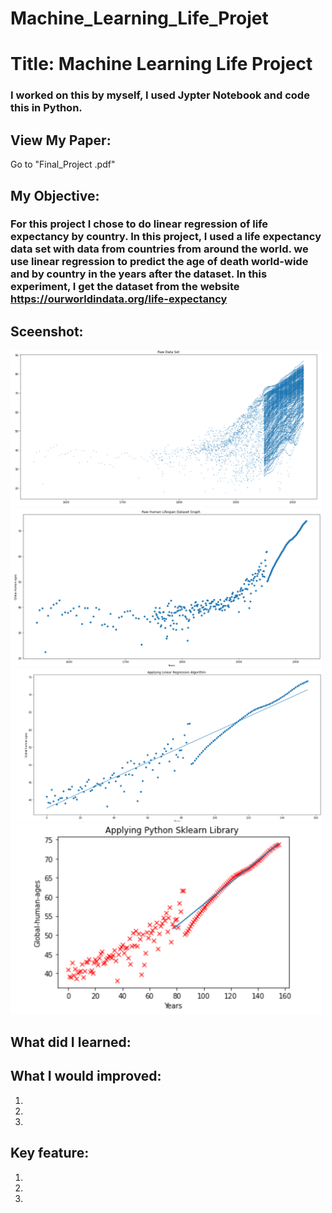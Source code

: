 # Machine_Learning_Life_Projet
# Title: Machine Learning Life Project
### I worked on this by myself, I used Jypter Notebook and code this in Python.  

## View My Paper: 
Go to "Final_Project .pdf"

## My Objective: 
### For this project I chose to do linear regression of life expectancy by country. In this project, I used a life expectancy data set with data from countries from around the world. we use linear regression to predict the age of death world-wide and by country in the years after the dataset. In this experiment, I get the dataset from the website https://ourworldindata.org/life-expectancy

## Sceenshot:
<img src= "Capture1.PNG" width="500">
<img src= "Capture2.PNG" width="500">
<img src= "Capture3.PNG" width="500">
<img src= "Capture4.PNG" width="500">


## What did I learned:


## What I would improved:
1. 
2. 
3. 

## Key feature:
1. 
2. 
3.
